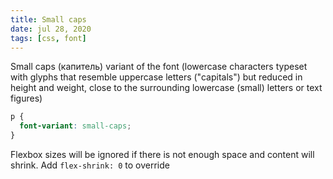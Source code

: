 ```yaml
---
title: Small caps
date: jul 28, 2020
tags: [css, font]
---
```


Small caps (капитель) variant of the font (lowercase characters typeset with glyphs that resemble uppercase letters ("capitals") but reduced in height and weight, close to the surrounding lowercase (small) letters or text figures)

```css
p {
  font-variant: small-caps;
}
```

Flexbox sizes will be ignored if there is not enough space and content will shrink. Add `flex-shrink: 0` to override
